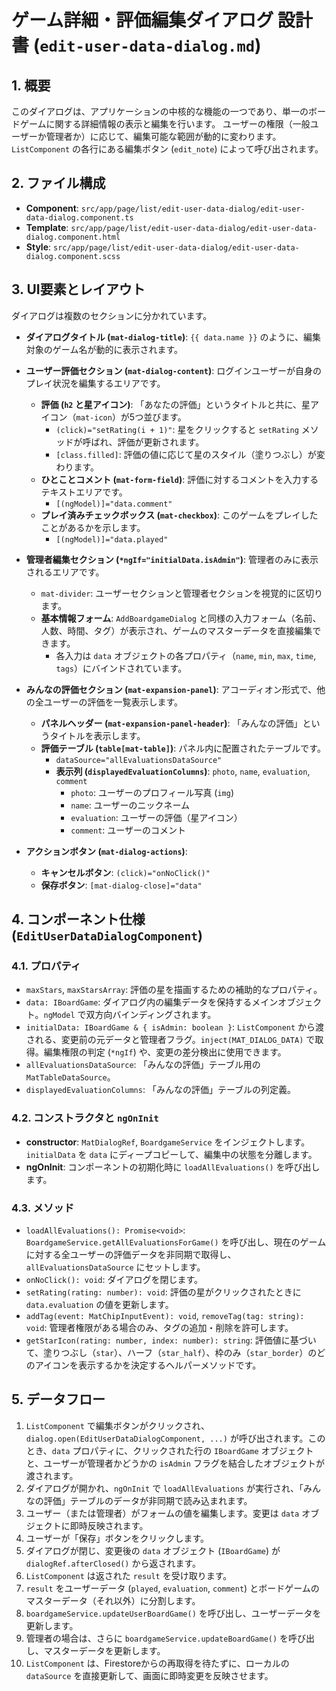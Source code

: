
# ゲーム詳細・評価編集ダイアログ 設計書 (`edit-user-data-dialog.md`)

## 1. 概要

このダイアログは、アプリケーションの中核的な機能の一つであり、単一のボードゲームに関する詳細情報の表示と編集を行います。
ユーザーの権限（一般ユーザーか管理者か）に応じて、編集可能な範囲が動的に変わります。
`ListComponent` の各行にある編集ボタン (`edit_note`) によって呼び出されます。

## 2. ファイル構成

-   **Component**: `src/app/page/list/edit-user-data-dialog/edit-user-data-dialog.component.ts`
-   **Template**: `src/app/page/list/edit-user-data-dialog/edit-user-data-dialog.component.html`
-   **Style**: `src/app/page/list/edit-user-data-dialog/edit-user-data-dialog.component.scss`

## 3. UI要素とレイアウト

ダイアログは複数のセクションに分かれています。

-   **ダイアログタイトル (`mat-dialog-title`)**: `{{ data.name }}` のように、編集対象のゲーム名が動的に表示されます。

-   **ユーザー評価セクション (`mat-dialog-content`)**: ログインユーザーが自身のプレイ状況を編集するエリアです。
    -   **評価 (`h2` と星アイコン)**: 「あなたの評価」というタイトルと共に、星アイコン（`mat-icon`）が5つ並びます。
        -   `(click)="setRating(i + 1)"`: 星をクリックすると `setRating` メソッドが呼ばれ、評価が更新されます。
        -   `[class.filled]`: 評価の値に応じて星のスタイル（塗りつぶし）が変わります。
    -   **ひとことコメント (`mat-form-field`)**: 評価に対するコメントを入力するテキストエリアです。
        -   `[(ngModel)]="data.comment"`
    -   **プレイ済みチェックボックス (`mat-checkbox`)**: このゲームをプレイしたことがあるかを示します。
        -   `[(ngModel)]="data.played"`

-   **管理者編集セクション (`*ngIf="initialData.isAdmin"`)**: 管理者のみに表示されるエリアです。
    -   `mat-divider`: ユーザーセクションと管理者セクションを視覚的に区切ります。
    -   **基本情報フォーム**: `AddBoardgameDialog` と同様の入力フォーム（名前、人数、時間、タグ）が表示され、ゲームのマスターデータを直接編集できます。
        -   各入力は `data` オブジェクトの各プロパティ（`name`, `min`, `max`, `time`, `tags`）にバインドされています。

-   **みんなの評価セクション (`mat-expansion-panel`)**: アコーディオン形式で、他の全ユーザーの評価を一覧表示します。
    -   **パネルヘッダー (`mat-expansion-panel-header`)**: 「みんなの評価」というタイトルを表示します。
    -   **評価テーブル (`table[mat-table]`)**: パネル内に配置されたテーブルです。
        -   `dataSource="allEvaluationsDataSource"`
        -   **表示列 (`displayedEvaluationColumns`)**: `photo`, `name`, `evaluation`, `comment`
            -   `photo`: ユーザーのプロフィール写真 (`img`)
            -   `name`: ユーザーのニックネーム
            -   `evaluation`: ユーザーの評価（星アイコン）
            -   `comment`: ユーザーのコメント

-   **アクションボタン (`mat-dialog-actions`)**:
    -   **キャンセルボタン**: `(click)="onNoClick()"`
    -   **保存ボタン**: `[mat-dialog-close]="data"`

## 4. コンポーネント仕様 (`EditUserDataDialogComponent`)

### 4.1. プロパティ

-   `maxStars`, `maxStarsArray`: 評価の星を描画するための補助的なプロパティ。
-   `data: IBoardGame`: ダイアログ内の編集データを保持するメインオブジェクト。`ngModel` で双方向バインディングされます。
-   `initialData: IBoardGame & { isAdmin: boolean }`: `ListComponent` から渡される、変更前の元データと管理者フラグ。`inject(MAT_DIALOG_DATA)` で取得。編集権限の判定 (`*ngIf`) や、変更の差分検出に使用できます。
-   `allEvaluationsDataSource`: 「みんなの評価」テーブル用の `MatTableDataSource`。
-   `displayedEvaluationColumns`: 「みんなの評価」テーブルの列定義。

### 4.2. コンストラクタと `ngOnInit`

-   **constructor**: `MatDialogRef`, `BoardgameService` をインジェクトします。`initialData` を `data` にディープコピーして、編集中の状態を分離します。
-   **ngOnInit**: コンポーネントの初期化時に `loadAllEvaluations()` を呼び出します。

### 4.3. メソッド

-   `loadAllEvaluations(): Promise<void>`: `BoardgameService.getAllEvaluationsForGame()` を呼び出し、現在のゲームに対する全ユーザーの評価データを非同期で取得し、`allEvaluationsDataSource` にセットします。
-   `onNoClick(): void`: ダイアログを閉じます。
-   `setRating(rating: number): void`: 評価の星がクリックされたときに `data.evaluation` の値を更新します。
-   `addTag(event: MatChipInputEvent): void`, `removeTag(tag: string): void`: 管理者権限がある場合のみ、タグの追加・削除を許可します。
-   `getStarIcon(rating: number, index: number): string`: 評価値に基づいて、塗りつぶし（`star`）、ハーフ（`star_half`）、枠のみ（`star_border`）のどのアイコンを表示するかを決定するヘルパーメソッドです。

## 5. データフロー

1.  `ListComponent` で編集ボタンがクリックされ、`dialog.open(EditUserDataDialogComponent, ...)` が呼び出されます。このとき、`data` プロパティに、クリックされた行の `IBoardGame` オブジェクトと、ユーザーが管理者かどうかの `isAdmin` フラグを結合したオブジェクトが渡されます。
2.  ダイアログが開かれ、`ngOnInit` で `loadAllEvaluations` が実行され、「みんなの評価」テーブルのデータが非同期で読み込まれます。
3.  ユーザー（または管理者）がフォームの値を編集します。変更は `data` オブジェクトに即時反映されます。
4.  ユーザーが「保存」ボタンをクリックします。
5.  ダイアログが閉じ、変更後の `data` オブジェクト (`IBoardGame`) が `dialogRef.afterClosed()` から返されます。
6.  `ListComponent` は返された `result` を受け取ります。
7.  `result` をユーザーデータ (`played`, `evaluation`, `comment`) とボードゲームのマスターデータ（それ以外）に分割します。
8.  `boardgameService.updateUserBoardGame()` を呼び出し、ユーザーデータを更新します。
9.  管理者の場合は、さらに `boardgameService.updateBoardGame()` を呼び出し、マスターデータを更新します。
10. `ListComponent` は、Firestoreからの再取得を待たずに、ローカルの `dataSource` を直接更新して、画面に即時変更を反映させます。

